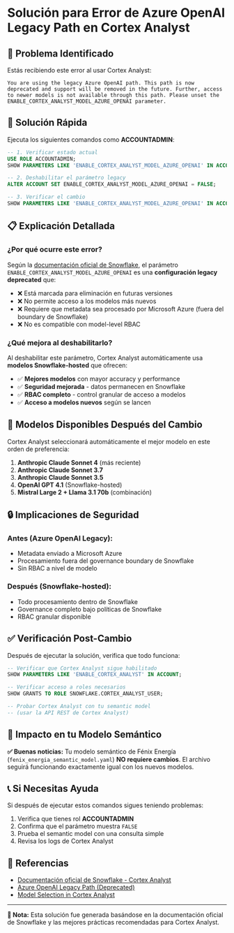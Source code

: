 # Solución para Error de Azure OpenAI Legacy Path en Cortex Analyst

## 🚨 **Problema Identificado**

Estás recibiendo este error al usar Cortex Analyst:

```
You are using the legacy Azure OpenAI path. This path is now deprecated and support will be removed in the future. Further, access to newer models is not available through this path. Please unset the ENABLE_CORTEX_ANALYST_MODEL_AZURE_OPENAI parameter.
```

## 🔧 **Solución Rápida**

Ejecuta los siguientes comandos como **ACCOUNTADMIN**:

```sql
-- 1. Verificar estado actual
USE ROLE ACCOUNTADMIN;
SHOW PARAMETERS LIKE 'ENABLE_CORTEX_ANALYST_MODEL_AZURE_OPENAI' IN ACCOUNT;

-- 2. Deshabilitar el parámetro legacy
ALTER ACCOUNT SET ENABLE_CORTEX_ANALYST_MODEL_AZURE_OPENAI = FALSE;

-- 3. Verificar el cambio
SHOW PARAMETERS LIKE 'ENABLE_CORTEX_ANALYST_MODEL_AZURE_OPENAI' IN ACCOUNT;
```

## 📋 **Explicación Detallada**

### **¿Por qué ocurre este error?**

Según la [documentación oficial de Snowflake](https://docs.snowflake.com/en/user-guide/snowflake-cortex/cortex-analyst#enabling-use-of-azure-openai-models-legacy-path), el parámetro `ENABLE_CORTEX_ANALYST_MODEL_AZURE_OPENAI` es una **configuración legacy deprecated** que:

- ❌ Está marcada para eliminación en futuras versiones
- ❌ No permite acceso a los modelos más nuevos
- ❌ Requiere que metadata sea procesado por Microsoft Azure (fuera del boundary de Snowflake)
- ❌ No es compatible con model-level RBAC

### **¿Qué mejora al deshabilitarlo?**

Al deshabilitar este parámetro, Cortex Analyst automáticamente usa **modelos Snowflake-hosted** que ofrecen:

- ✅ **Mejores modelos** con mayor accuracy y performance
- ✅ **Seguridad mejorada** - datos permanecen en Snowflake
- ✅ **RBAC completo** - control granular de acceso a modelos
- ✅ **Acceso a modelos nuevos** según se lancen

## 🤖 **Modelos Disponibles Después del Cambio**

Cortex Analyst seleccionará automáticamente el mejor modelo en este orden de preferencia:

1. **Anthropic Claude Sonnet 4** (más reciente)
2. **Anthropic Claude Sonnet 3.7**
3. **Anthropic Claude Sonnet 3.5**
4. **OpenAI GPT 4.1** (Snowflake-hosted)
5. **Mistral Large 2 + Llama 3.1 70b** (combinación)

## 🔒 **Implicaciones de Seguridad**

### **Antes (Azure OpenAI Legacy):**
- Metadata enviado a Microsoft Azure
- Procesamiento fuera del governance boundary de Snowflake
- Sin RBAC a nivel de modelo

### **Después (Snowflake-hosted):**
- Todo procesamiento dentro de Snowflake
- Governance completo bajo políticas de Snowflake
- RBAC granular disponible

## ✅ **Verificación Post-Cambio**

Después de ejecutar la solución, verifica que todo funciona:

```sql
-- Verificar que Cortex Analyst sigue habilitado
SHOW PARAMETERS LIKE 'ENABLE_CORTEX_ANALYST' IN ACCOUNT;

-- Verificar acceso a roles necesarios
SHOW GRANTS TO ROLE SNOWFLAKE.CORTEX_ANALYST_USER;

-- Probar Cortex Analyst con tu semantic model
-- (usar la API REST de Cortex Analyst)
```

## 🎯 **Impacto en tu Modelo Semántico**

**✅ Buenas noticias:** Tu modelo semántico de Fénix Energía (`fenix_energia_semantic_model.yaml`) **NO requiere cambios**. El archivo seguirá funcionando exactamente igual con los nuevos modelos.

## 📞 **Si Necesitas Ayuda**

Si después de ejecutar estos comandos sigues teniendo problemas:

1. Verifica que tienes rol **ACCOUNTADMIN**
2. Confirma que el parámetro muestra `FALSE`
3. Prueba el semantic model con una consulta simple
4. Revisa los logs de Cortex Analyst

## 🔗 **Referencias**

- [Documentación oficial de Snowflake - Cortex Analyst](https://docs.snowflake.com/en/user-guide/snowflake-cortex/cortex-analyst)
- [Azure OpenAI Legacy Path (Deprecated)](https://docs.snowflake.com/en/user-guide/snowflake-cortex/cortex-analyst#enabling-use-of-azure-openai-models-legacy-path)
- [Model Selection in Cortex Analyst](https://docs.snowflake.com/en/user-guide/snowflake-cortex/cortex-analyst#control-models-used-by-cortex-analyst)

---

**📝 Nota:** Esta solución fue generada basándose en la documentación oficial de Snowflake y las mejores prácticas recomendadas para Cortex Analyst.


